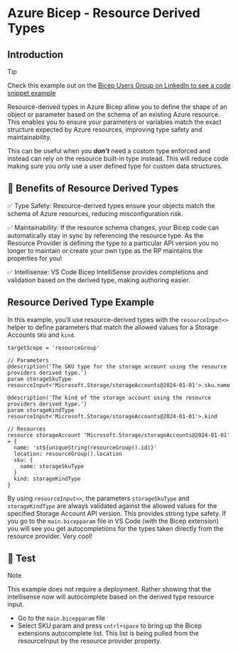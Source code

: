 # Azure Bicep - Resource Derived Types

## Introduction

> [!TIP]
> Check this example out on the [Bicep Users Group on LinkedIn to see a code snippet example](https://www.linkedin.com/feed/update/urn:li:activity:7360935609323958272?utm_source=share&utm_medium=member_ios&rcm=ACoAABQc0g0BE6cF8NVeQPgDN4PQqnuxftB0rTE)

Resource-derived types in Azure Bicep allow you to define the shape of an object or parameter based on the schema of an existing Azure resource. This enables you to ensure your parameters or variables match the exact structure expected by Azure resources, improving type safety and maintainability.

This can be useful when you ***don't*** need a custom type enforced and instead can rely on the resource built-in type instead. This will reduce code making sure you only use a user defined type for custom data structures.

## 📃 Benefits of Resource Derived Types

✅ Type Safety: Resource-derived types ensure your objects match the schema of Azure resources, reducing misconfiguration risk.

✅ Maintainability: If the resource schema changes, your Bicep code can automatically stay in sync by referencing the resource type. As the Resource Provider is defining the type to a particular API version you no longer to maintain or create your own type as the RP maintains the properties for you!

✅ Intellisense: VS Code Bicep IntelliSense provides completions and validation based on the derived type, making authoring easier.

## Resource Derived Type Example

In this example, you’ll use resource-derived types with the `resourceInput<>` helper to define parameters that match the allowed values for a Storage Accounts `SKU` and `kind`.

```bicep
targetScope = 'resourceGroup'

// Parameters
@description('The SKU type for the storage account using the resource providers derived type.')
param storageSkuType resourceInput<'Microsoft.Storage/storageAccounts@2024-01-01'>.sku.name

@description('The kind of the storage account using the resource providers derived type.')
param storageKindType resourceInput<'Microsoft.Storage/storageAccounts@2024-01-01'>.kind

// Resources
resource storageAccount 'Microsoft.Storage/storageAccounts@2024-01-01' = {
  name: 'st${uniqueString(resourceGroup().id)}'
  location: resourceGroup().location
  sku: {
    name: storageSkuType
  }
  kind: storageKindType
}
```

By using `resourceInput<>`, the parameters `storageSkuType` and `storageKindType` are always validated against the allowed values for the specified Storage Account API version. This provides strong type safety. If you go to the `main.bicepparam` file in VS Code (with the Bicep extension) you will see you get autocompletions for the types taken directly from the resource provider. Very cool!

## 🚀 Test

> [!NOTE]
> This example does not require a deployment. Rather showing that the intellisense now will autocomplete based on the derived type resource input.

- Go to the `main.bicepparam` file
- Select SKU param and press `cntrl+space` to bring up the Bicep extensions autocomplete list. This list is being pulled from the resourceInput by the resource provider property.
